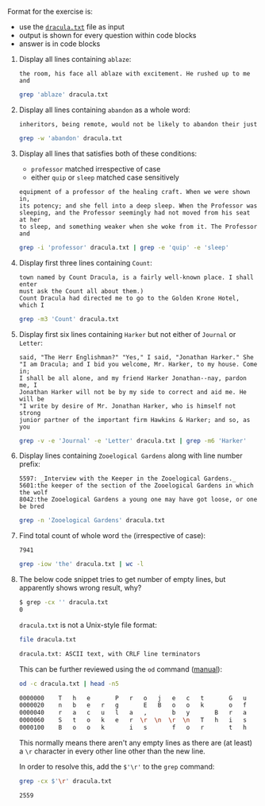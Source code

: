 Format for the exercise is:

- use the [`dracula.txt`](dracula.txt) file as input
- output is shown for every question within code blocks
- answer is in code blocks

1. Display all lines containing `ablaze`:

    ```text
    the room, his face all ablaze with excitement. He rushed up to me and
    ```

    ```bash
    grep 'ablaze' dracula.txt
    ```

1. Display all lines containing `abandon` as a whole word:

    ```text
    inheritors, being remote, would not be likely to abandon their just
    ```

    ```bash
    grep -w 'abandon' dracula.txt
    ```

1. Display all lines that satisfies both of these conditions:

    - `professor` matched irrespective of case
    - either `quip` or `sleep` matched case sensitively

    ```text
    equipment of a professor of the healing craft. When we were shown in,
    its potency; and she fell into a deep sleep. When the Professor was
    sleeping, and the Professor seemingly had not moved from his seat at her
    to sleep, and something weaker when she woke from it. The Professor and
    ```

    ```bash
    grep -i 'professor' dracula.txt | grep -e 'quip' -e 'sleep'
    ```

1. Display first three lines containing `Count`:

    ```text
    town named by Count Dracula, is a fairly well-known place. I shall enter
    must ask the Count all about them.)
    Count Dracula had directed me to go to the Golden Krone Hotel, which I
    ```

    ```bash
    grep -m3 'Count' dracula.txt
    ```

1. Display first six lines containing `Harker` but not either of `Journal` or `Letter`:

    ```text
    said, "The Herr Englishman?" "Yes," I said, "Jonathan Harker." She
    "I am Dracula; and I bid you welcome, Mr. Harker, to my house. Come in;
    I shall be all alone, and my friend Harker Jonathan--nay, pardon me, I
    Jonathan Harker will not be by my side to correct and aid me. He will be
    "I write by desire of Mr. Jonathan Harker, who is himself not strong
    junior partner of the important firm Hawkins & Harker; and so, as you
    ```

    ```bash
    grep -v -e 'Journal' -e 'Letter' dracula.txt | grep -m6 'Harker'
    ```

1. Display lines containing `Zooelogical Gardens` along with line number prefix:

    ```text
    5597: _Interview with the Keeper in the Zooelogical Gardens._
    5601:the keeper of the section of the Zooelogical Gardens in which the wolf
    8042:the Zooelogical Gardens a young one may have got loose, or one be bred
    ```

    ```bash
    grep -n 'Zooelogical Gardens' dracula.txt
    ```

1.  Find total count of whole word `the` (irrespective of case):

    ```text
    7941
    ```

    ```bash
    grep -iow 'the' dracula.txt | wc -l
    ```

1. The below code snippet tries to get number of empty lines, but apparently shows wrong result, why?

    ```bash
    $ grep -cx '' dracula.txt
    0
    ```

    `dracula.txt` is not a Unix-style file format:

    ```bash
    file dracula.txt
    
    dracula.txt: ASCII text, with CRLF line terminators
    ```

    This can be further reviewed using the `od` command ([manual](https://man7.org/linux/man-pages/man1/od.1.html)):

    ```bash
    od -c dracula.txt | head -n5

    0000000    T   h   e       P   r   o   j   e   c   t       G   u   t   e
    0000020    n   b   e   r   g       E   B   o   o   k       o   f       D
    0000040    r   a   c   u   l   a   ,       b   y       B   r   a   m    
    0000060    S   t   o   k   e   r  \r  \n  \r  \n   T   h   i   s       e
    0000100    B   o   o   k       i   s       f   o   r       t   h   e    
    ```

    This normally means there aren't any empty lines as there are (at least) a `\r` character in every other line other than the new line.

    In order to resolve this, add the `$'\r'` to the `grep` command:

    ```bash
    grep -cx $'\r' dracula.txt

    2559
    ```
    